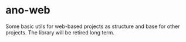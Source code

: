 # ano-web

Some basic utils for web-based projects as structure and base for other projects. The library will be retired long term.

